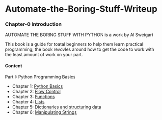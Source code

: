 # Automate-the-Boring-Stuff-Writeup

<h3>Chapter-0 Introduction</h3>

AUTOMATE THE BORING STUFF WITH PYTHON is a work by Al Sweigart 

This book is a guide for toatal beginners to help them learn practical programming, the book revovles around how to get the code to work with the least amount of work on your part.

<h4>Content</h4>

Part I: Python Programming Basics

- Chapter 1: [Python Basics](https://github.com/SreeduttRamJ/bi0sTasks/blob/main/Automatetheboringstuff/Chapter1-PythonBasics.md)
- Chapter 2: [Flow Control](https://github.com/SreeduttRamJ/bi0sTasks/blob/main/Automatetheboringstuff/Chapter2-FlowControl.md)
- Chapter 3: [Functions](https://github.com/SreeduttRamJ/bi0sTasks/blob/main/Automatetheboringstuff/Chapter3-Functions.md)
- Chapter 4: [Lists](https://github.com/SreeduttRamJ/bi0sTasks/blob/main/Automatetheboringstuff/Chapter4-Lists.md)
- Chapter 5: [Dictionaries and structuring data](https://github.com/SreeduttRamJ/bi0sTasks/blob/main/Automatetheboringstuff/Chapter5-Dictionariesandstructuringdata.md)
- Chapter 6: [Manipulating Strings](https://github.com/SreeduttRamJ/bi0sTasks/blob/main/Automatetheboringstuff/Chapter6-ManipulatingStrings.md)
